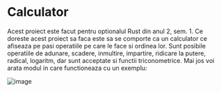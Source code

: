 # Calculator

Acest proiect este facut pentru optionalul Rust din anul 2, sem. 1.
Ce doreste acest proiect sa faca este sa se comporte ca un calculator ce afiseaza pe pasi operatiile pe care le face si ordinea lor. Sunt posibile operatiile de adunare, scadere, inmultire, impartire, ridicare la putere, radical, logaritm, dar sunt acceptate si functii triconometrice.
Mai jos voi arata modul in care functioneaza cu un exemplu: 

![image](https://github.com/AnaMaria2604/Calculator/assets/126184575/ccf14e87-2584-40b9-b0a4-4824b9dbbdb9)
